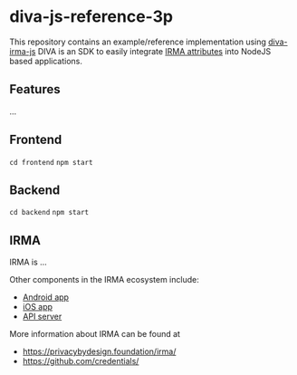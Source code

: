 # diva-js-reference-3p

This repository contains an example/reference implementation using [diva-irma-js](https://github.com/Alliander/diva-irma-js)
DIVA is an SDK to easily integrate [IRMA attributes](https://privacybydesign.foundation/irma-controleur/) into NodeJS based applications.

## Features

...

## Frontend

`cd frontend`
`npm start`

## Backend

`cd backend`
`npm start`

## IRMA

IRMA is ...

Other components in the IRMA ecosystem include:

- [Android app](https://github.com/credentials/irma_android_cardemu)
- [iOS app]()
- [API server](https://github.com/credentials/irma_api_server)

More information about IRMA can be found at

- https://privacybydesign.foundation/irma/
- https://github.com/credentials/
